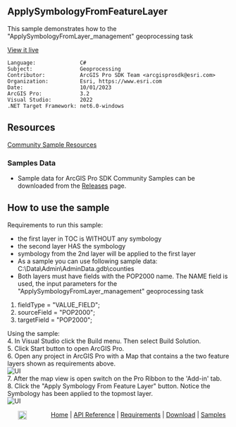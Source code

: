 ## ApplySymbologyFromFeatureLayer

<!-- TODO: Write a brief abstract explaining this sample -->
This sample demonstrates how to the "ApplySymbologyFromLayer_management" geoprocessing task  
  


<a href="https://pro.arcgis.com/en/pro-app/sdk/" target="_blank">View it live</a>

<!-- TODO: Fill this section below with metadata about this sample-->
```
Language:              C#
Subject:               Geoprocessing
Contributor:           ArcGIS Pro SDK Team <arcgisprosdk@esri.com>
Organization:          Esri, https://www.esri.com
Date:                  10/01/2023
ArcGIS Pro:            3.2
Visual Studio:         2022
.NET Target Framework: net6.0-windows
```

## Resources

[Community Sample Resources](https://github.com/Esri/arcgis-pro-sdk-community-samples#resources)

### Samples Data

* Sample data for ArcGIS Pro SDK Community Samples can be downloaded from the [Releases](https://github.com/Esri/arcgis-pro-sdk-community-samples/releases) page.  

## How to use the sample
<!-- TODO: Explain how this sample can be used. To use images in this section, create the image file in your sample project's screenshots folder. Use relative url to link to this image using this syntax: ![My sample Image](FacePage/SampleImage.png) -->
Requirements to run this sample:  
* the first layer in TOC is WITHOUT any symbology  
* the second layer HAS the symbology  
* symbology from the 2nd layer will be applied to the first layer  
* As a sample you can use following sample data: C:\Data\Admin\AdminData.gdb\counties  
* Both layers must have fields with the POP2000 name.  The NAME field is used, the input parameters for the "ApplySymbologyFromLayer_management" geoprocessing task  
  
1. fieldType = "VALUE_FIELD";
2. sourceField = "POP2000";  
3. targetField = "POP2000";  
  
Using the sample:  
4. In Visual Studio click the Build menu. Then select Build Solution.  
5. Click Start button to open ArcGIS Pro.  
6. Open any project in ArcGIS Pro with a Map that contains a the two feature layers shown as requirements above.  
![UI](Screenshots/Screen1.png)  
7. After the map view is open switch on the Pro Ribbon to the 'Add-in' tab.  
8. Click the "Apply Symbology From Feature Layer" button.  Notice the Symbology has been applied to the topmost layer.  
![UI](Screenshots/Screen2.png)  
  

<!-- End -->

&nbsp;&nbsp;&nbsp;&nbsp;&nbsp;&nbsp;<img src="https://esri.github.io/arcgis-pro-sdk/images/ArcGISPro.png"  alt="ArcGIS Pro SDK for Microsoft .NET Framework" height = "20" width = "20" align="top"  >
&nbsp;&nbsp;&nbsp;&nbsp;&nbsp;&nbsp;&nbsp;&nbsp;&nbsp;&nbsp;&nbsp;&nbsp;
[Home](https://github.com/Esri/arcgis-pro-sdk/wiki) | <a href="https://pro.arcgis.com/en/pro-app/latest/sdk/api-reference" target="_blank">API Reference</a> | [Requirements](https://github.com/Esri/arcgis-pro-sdk/wiki#requirements) | [Download](https://github.com/Esri/arcgis-pro-sdk/wiki#installing-arcgis-pro-sdk-for-net) | <a href="https://github.com/esri/arcgis-pro-sdk-community-samples" target="_blank">Samples</a>
